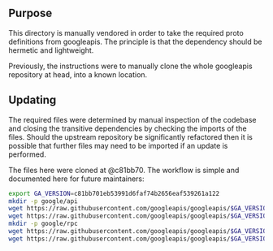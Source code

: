 ## Purpose

This directory is manually vendored in order to take the required proto definitions from googleapis.
The principle is that the dependency should be hermetic and lightweight.

Previously, the instructions were to manually clone the whole googleapis repository at head, into
a known location.

## Updating

The required files were determined by manual inspection of the codebase and closing the
transitive dependencies by checking the imports of the files.
Should the upstream repository be significantly refactored then it is possible that further files
may need to be imported if an update is performed.

The files here were cloned at @c81bb70.
The workflow is simple and documented here for future maintainers:
```sh
export GA_VERSION=c81bb701eb53991d6faf74b2656eaf539261a122
mkdir -p google/api
wget https://raw.githubusercontent.com/googleapis/googleapis/$GA_VERSION/google/api/annotations.proto -O google/api/annotations.proto
wget https://raw.githubusercontent.com/googleapis/googleapis/$GA_VERSION/google/api/http.proto -O google/api/http.proto
mkdir -p google/rpc
wget https://raw.githubusercontent.com/googleapis/googleapis/$GA_VERSION/google/rpc/code.proto -O google/rpc/code.proto
wget https://raw.githubusercontent.com/googleapis/googleapis/$GA_VERSION/google/rpc/status.proto -O google/rpc/status.proto
```
